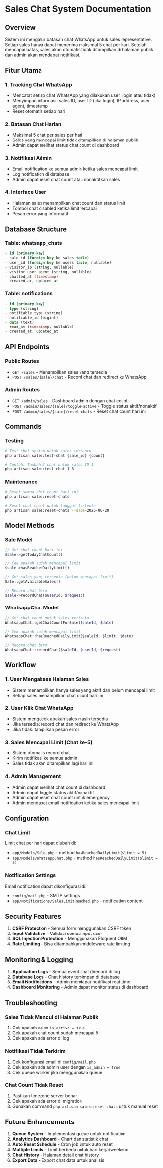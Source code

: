 # Sales Chat System Documentation

## Overview
Sistem ini mengatur batasan chat WhatsApp untuk sales representative. Setiap sales hanya dapat menerima maksimal 5 chat per hari. Setelah mencapai batas, sales akan otomatis tidak ditampilkan di halaman publik dan admin akan mendapat notifikasi.

## Fitur Utama

### 1. Tracking Chat WhatsApp
- Mencatat setiap chat WhatsApp yang dilakukan user (login atau tidak)
- Menyimpan informasi: sales ID, user ID (jika login), IP address, user agent, timestamp
- Reset otomatis setiap hari

### 2. Batasan Chat Harian
- Maksimal 5 chat per sales per hari
- Sales yang mencapai limit tidak ditampilkan di halaman publik
- Admin dapat melihat status chat count di dashboard

### 3. Notifikasi Admin
- Email notification ke semua admin ketika sales mencapai limit
- Log notification di database
- Admin dapat reset chat count atau nonaktifkan sales

### 4. Interface User
- Halaman sales menampilkan chat count dan status limit
- Tombol chat disabled ketika limit tercapai
- Pesan error yang informatif

## Database Structure

### Table: whatsapp_chats
```sql
- id (primary key)
- sale_id (foreign key ke sales table)
- user_id (foreign key ke users table, nullable)
- visitor_ip (string, nullable)
- visitor_user_agent (string, nullable)
- chatted_at (timestamp)
- created_at, updated_at
```

### Table: notifications
```sql
- id (primary key)
- type (string)
- notifiable_type (string)
- notifiable_id (bigint)
- data (text)
- read_at (timestamp, nullable)
- created_at, updated_at
```

## API Endpoints

### Public Routes
- `GET /sales` - Menampilkan sales yang tersedia
- `POST /sales/{sale}/chat` - Record chat dan redirect ke WhatsApp

### Admin Routes
- `GET /admin/sales` - Dashboard admin dengan chat count
- `POST /admin/sales/{sale}/toggle-active` - Toggle status aktif/nonaktif
- `POST /admin/sales/{sale}/reset-chats` - Reset chat count hari ini

## Commands

### Testing
```bash
# Test chat system untuk sales tertentu
php artisan sales:test-chat {sale_id} {count}

# Contoh: Tambah 3 chat untuk sales ID 1
php artisan sales:test-chat 1 3
```

### Maintenance
```bash
# Reset semua chat count hari ini
php artisan sales:reset-chats

# Reset chat count untuk tanggal tertentu
php artisan sales:reset-chats --date=2025-06-20
```

## Model Methods

### Sale Model
```php
// Get chat count hari ini
$sale->getTodayChatCount()

// Cek apakah sudah mencapai limit
$sale->hasReachedDailyLimit()

// Get sales yang tersedia (belum mencapai limit)
Sale::getAvailableSales()

// Record chat baru
$sale->recordChat($userId, $request)
```

### WhatsappChat Model
```php
// Get chat count untuk sales tertentu
WhatsappChat::getChatCountForSale($saleId, $date)

// Cek apakah sudah mencapai limit
WhatsappChat::hasReachedDailyLimit($saleId, $limit, $date)

// Record chat baru
WhatsappChat::recordChat($saleId, $userId, $request)
```

## Workflow

### 1. User Mengakses Halaman Sales
- Sistem menampilkan hanya sales yang aktif dan belum mencapai limit
- Setiap sales menampilkan chat count hari ini

### 2. User Klik Chat WhatsApp
- Sistem mengecek apakah sales masih tersedia
- Jika tersedia: record chat dan redirect ke WhatsApp
- Jika tidak: tampilkan pesan error

### 3. Sales Mencapai Limit (Chat ke-5)
- Sistem otomatis record chat
- Kirim notifikasi ke semua admin
- Sales tidak akan ditampilkan lagi hari ini

### 4. Admin Management
- Admin dapat melihat chat count di dashboard
- Admin dapat toggle status aktif/nonaktif
- Admin dapat reset chat count untuk emergency
- Admin mendapat email notification ketika sales mencapai limit

## Configuration

### Chat Limit
Limit chat per hari dapat diubah di:
- `app/Models/Sale.php` - method `hasReachedDailyLimit($limit = 5)`
- `app/Models/WhatsappChat.php` - method `hasReachedDailyLimit($limit = 5)`

### Notification Settings
Email notification dapat dikonfigurasi di:
- `config/mail.php` - SMTP settings
- `app/Notifications/SalesLimitReached.php` - notification content

## Security Features

1. **CSRF Protection** - Semua form menggunakan CSRF token
2. **Input Validation** - Validasi semua input user
3. **SQL Injection Protection** - Menggunakan Eloquent ORM
4. **Rate Limiting** - Bisa ditambahkan middleware rate limiting

## Monitoring & Logging

1. **Application Logs** - Semua event chat direcord di log
2. **Database Logs** - Chat history tersimpan di database
3. **Email Notifications** - Admin mendapat notifikasi real-time
4. **Dashboard Monitoring** - Admin dapat monitor status di dashboard

## Troubleshooting

### Sales Tidak Muncul di Halaman Publik
1. Cek apakah sales `is_active = true`
2. Cek apakah chat count sudah mencapai 5
3. Cek apakah ada error di log

### Notifikasi Tidak Terkirim
1. Cek konfigurasi email di `config/mail.php`
2. Cek apakah ada admin user dengan `is_admin = true`
3. Cek queue worker jika menggunakan queue

### Chat Count Tidak Reset
1. Pastikan timezone server benar
2. Cek apakah ada error di migration
3. Gunakan command `php artisan sales:reset-chats` untuk manual reset

## Future Enhancements

1. **Queue System** - Implementasi queue untuk notification
2. **Analytics Dashboard** - Chart dan statistik chat
3. **Auto Reset Schedule** - Cron job untuk auto reset
4. **Multiple Limits** - Limit berbeda untuk hari kerja/weekend
5. **Chat History** - Halaman detail chat history
6. **Export Data** - Export chat data untuk analisis 